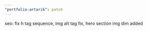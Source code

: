 ```yaml
---
"portfolio-artarik": patch
---
```


seo: fix h tag sequence, img alt tag fix, hero section img dim added
